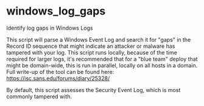 # windows_log_gaps
Identify log gaps in Windows Logs

This script will parse a Windows Event Log and search it for "gaps" in the Record ID sequence that might indicate an attacker or malware has tampered with your log.
This script runs locally, because of the time required for larger logs, it's recommended that for a "blue team" deploy that might be domain-wide, this is run in parallel, locally on all hosts in a domain.
Full write-up of the tool can be found here:
https://isc.sans.edu/forums/diary/25328/

By default, this script assesses the Security Event Log, which is most commonly tampered with.
